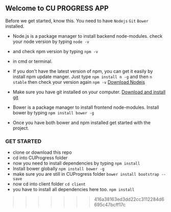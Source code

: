 ## Welcome to CU PROGRESS APP

Before we get started, know this. You need to have
`Nodejs`
`Git`
`Bower`
installed.
- Node.js is a package manager to install backend node-modules. check your node version by typing 
`node -v` 
- and check npm version by typing 
`npm -v` 
- in cmd or terminal.
- If you don't have the latest version of npm, you can get it easily by install npm update manger. Just type
`npm install n -g` and then `n stable` then check your version again `npm -v`
[Download Nodejs](https://nodejs.org/en/)

- Make sure you have git installed on your computer.
[Download and install git](https://git-scm.com/downloads)
- Bower is a package manager to install frontend node-modules. Install bower by typing 
`npm install bower -g`

- Once you have both bower and npm installed get started with the project.

### GET STARTED
- clone or download this repo
- cd into CUProgress folder
- now you need to install dependencies by typing 
`npm install`
- Install bower globally
`npm install bower -g`
- make sure you are still in CUProgress folder
`bower install bootstrap --save`
- now cd into client folder
`cd client`
- you have to install all dependencies here too.
`npm install`
>>>>>>> 416a38163ed3dd22cc3112284d6695c47bcff17c
